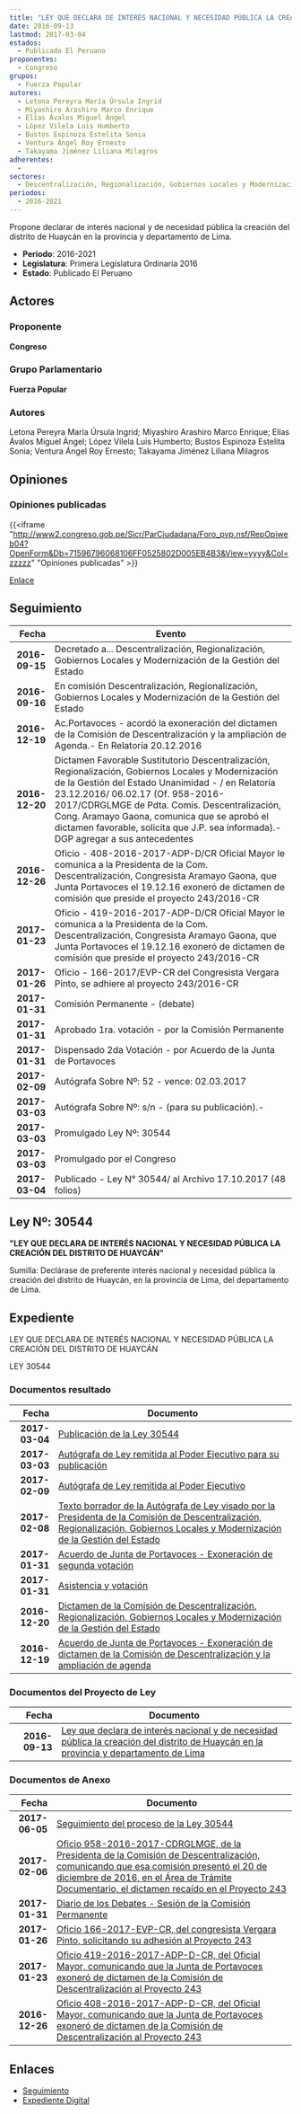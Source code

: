 ```yaml
---
title: "LEY QUE DECLARA DE INTERÉS NACIONAL Y NECESIDAD PÚBLICA LA CREACIÓN DE DISTRITO DE HUAYCÁN EN LA PROVINCIA Y DEPARTAMENTO DE LIMA"
date: 2016-09-13
lastmod: 2017-03-04
estados: 
  - Publicado El Peruano
proponentes: 
  - Congreso
grupos: 
  - Fuerza Popular
autores: 
  - Letona Pereyra María Úrsula Ingrid
  - Miyashiro Arashiro Marco Enrique
  - Elías Ávalos Miguel Ángel
  - López Vilela Luis Humberto
  - Bustos Espinoza Estelita Sonia
  - Ventura Ángel Roy Ernesto
  - Takayama Jiménez Liliana Milagros
adherentes: 
  - 
sectores: 
  - Descentralización, Regionalización, Gobiernos Locales y Modernización de la Gestión del Estado
periodos: 
  - 2016-2021
---
```


Propone declarar de interés nacional y de necesidad pública la creación del distrito de Huaycán en la provincia y departamento de Lima.

- **Periodo**: 2016-2021
- **Legislatura**: Primera Legislatura Ordinaria 2016
- **Estado**: Publicado El Peruano

## Actores

### Proponente

**Congreso**

### Grupo Parlamentario

**Fuerza Popular**

### Autores

Letona Pereyra María Úrsula Ingrid; Miyashiro Arashiro Marco Enrique; Elías Ávalos Miguel Ángel; López Vilela Luis Humberto; Bustos Espinoza Estelita Sonia; Ventura Ángel Roy Ernesto; Takayama Jiménez Liliana Milagros


## Opiniones

### Opiniones publicadas

{{<iframe "http://www2.congreso.gob.pe/Sicr/ParCiudadana/Foro_pvp.nsf/RepOpiweb04?OpenForm&Db=71596796068106FF0525802D005EB4B3&View=yyyy&Col=zzzzz" "Opiniones publicadas" >}}

[Enlace](http://www2.congreso.gob.pe/Sicr/ParCiudadana/Foro_pvp.nsf/RepOpiweb04?OpenForm&Db=71596796068106FF0525802D005EB4B3&View=yyyy&Col=zzzzz)

## Seguimiento

| Fecha | Evento |
|------:|--------|
| **2016-09-15** | Decretado a... Descentralización, Regionalización, Gobiernos Locales y Modernización de la Gestión del Estado|
| **2016-09-16** | En comisión Descentralización, Regionalización, Gobiernos Locales y Modernización de la Gestión del Estado|
| **2016-12-19** | Ac.Portavoces - acordó la exoneración del dictamen de la Comisión de Descentralización y la ampliación de Agenda.- En Relatoría 20.12.2016|
| **2016-12-20** | Dictamen Favorable Sustitutorio Descentralización, Regionalización, Gobiernos Locales y Modernización de la Gestión del Estado Unanimidad - / en Relatoría 23.12.2016/ 06.02.17 (Of. 958-2016-2017/CDRGLMGE de Pdta. Comis. Descentralización, Cong. Aramayo Gaona, comunica que se aprobó el dictamen favorable, solicita que J.P. sea informada).- DGP agregar a sus antecedentes|
| **2016-12-26** | Oficio - 408-2016-2017-ADP-D/CR Oficial Mayor le comunica a la Presidenta de la Com. Descentralización, Congresista Aramayo Gaona, que Junta Portavoces el 19.12.16 exoneró de dictamen de comisión que preside el proyecto 243/2016-CR|
| **2017-01-23** | Oficio - 419-2016-2017-ADP-D/CR Oficial Mayor le comunica a la Presidenta de la Com. Descentralización, Congresista Aramayo Gaona, que Junta Portavoces el 19.12.16 exoneró de dictamen de comisión que preside el proyecto 243/2016-CR|
| **2017-01-26** | Oficio - 166-2017/EVP-CR del Congresista Vergara Pinto, se adhiere al proyecto 243/2016-CR|
| **2017-01-31** | Comisión Permanente - (debate)|
| **2017-01-31** | Aprobado 1ra. votación - por la Comisión Permanente|
| **2017-01-31** | Dispensado 2da Votación - por Acuerdo de la Junta de Portavoces|
| **2017-02-09** | Autógrafa Sobre Nº: 52 - vence: 02.03.2017|
| **2017-03-03** | Autógrafa Sobre Nº: s/n - (para su publicación).-|
| **2017-03-03** | Promulgado Ley Nº: 30544|
| **2017-03-03** | Promulgado por el Congreso|
| **2017-03-04** | Publicado - Ley N° 30544/ al Archivo 17.10.2017 (48 folios)|

## Ley Nº: 30544

**"LEY QUE DECLARA DE INTERÉS NACIONAL Y NECESIDAD PÚBLICA LA CREACIÓN DEL DISTRITO DE HUAYCÁN"**

Sumilla: Declárase de preferente interés nacional y necesidad pública la creación del distrito de Huaycán, en la provincia de Lima, del departamento de Lima.


## Expediente

LEY QUE DECLARA DE INTERÉS NACIONAL Y NECESIDAD PÚBLICA LA CREACIÓN DEL DISTRITO DE HUAYCÁN

LEY 30544


### Documentos resultado

| Fecha | Documento |
|------:|--------|
| **2017-03-04** | [Publicación de la Ley 30544](http://www.leyes.congreso.gob.pe/Documentos/2016_2021/ADLP/Normas_Legales/30544-LEY.pdf) |
| **2017-03-03** | [Autógrafa de Ley remitida al Poder Ejecutivo para su publicación](http://www.leyes.congreso.gob.pe/Documentos/2016_2021/Autografas/Ley_y_de_Resolucion_Legislativa/AU0024320170303.pdf) |
| **2017-02-09** | [Autógrafa de Ley remitida al Poder Ejecutivo](http://www.leyes.congreso.gob.pe/Documentos/2016_2021/Autografas/Ley_y_de_Resolucion_Legislativa/AU0024320170209.pdf) |
| **2017-02-08** | [Texto borrador de la Autógrafa de Ley visado por la Presidenta de la Comisión de Descentralización, Regionalización, Gobiernos Locales y Modernización de la Gestión del Estado](http://www2.congreso.gob.pe/Sicr/TraDocEstProc/Contdoc03_2011.nsf/0/e4f66e1b7c80534e05258136006a0111/$FILE/BAU0024320170208.pdf) |
| **2017-01-31** | [Acuerdo de Junta de Portavoces - Exoneración de segunda votación](http://www.leyes.congreso.gob.pe/Documentos/2016_2021/Acuerdos/Junta_Portavoces/AJP0024320170131.pdf) |
| **2017-01-31** | [Asistencia y votación](http://www.leyes.congreso.gob.pe/Documentos/2016_2021/Asistencia_y_Votacion/Proyectos_de_Ley/AVCP0024320170131.pdf) |
| **2016-12-20** | [Dictamen de la Comisión de Descentralización, Regionalización, Gobiernos Locales y Modernización de la Gestión del Estado](http://www.leyes.congreso.gob.pe/Documentos/2016_2021/Dictamenes/Proyectos_de_Ley/00243DC08MAY20161220..pdf) |
| **2016-12-19** | [Acuerdo de Junta de Portavoces - Exoneración de dictamen de la Comisión de Descentralización y la ampliación de agenda](http://www.leyes.congreso.gob.pe/Documentos/2016_2021/Acuerdos/Junta_Portavoces/AJP0024320161219..pdf) |

### Documentos del Proyecto de Ley

| Fecha | Documento |
|------:|--------|
| **2016-09-13** | [Ley que declara de interés nacional y de necesidad pública la creación del distrito de Huaycán en la provincia y departamento de Lima](http://www.leyes.congreso.gob.pe/Documentos/2016_2021/Proyectos_de_Ley_y_de_Resoluciones_Legislativas/PL0024320160913..pdf) |

### Documentos de Anexo

| Fecha | Documento |
|------:|--------|
| **2017-06-05** | [Seguimiento del proceso de la Ley 30544](http://www.leyes.congreso.gob.pe/Documentos/2016_2021/Seguimiento_de_Proyectos_de_Ley/00243PL20170605.pdf) |
| **2017-02-06** | [Oficio 958-2016-2017-CDRGLMGE, de la Presidenta de la Comisión de Descentralización, comunicando que esa comisión presentó el 20 de diciembre de 2016, en el Área de Trámite Documentario, el dictamen recaído en el Proyecto 243](http://www.leyes.congreso.gob.pe/Documentos/2016_2021/Oficios/Comisiones_Ordinarias/OFICIO-958-2016-2017-CDRGLMGE.pdf) |
| **2017-01-31** | [Diario de los Debates - Sesión de la Comisión Permanente](http://www2.congreso.gob.pe/Sicr/DiarioDebates/Publicad.nsf/SesionesPleno/05256D6E0073DFE9052580B90081ED56/$FILE/PER-2016-7.pdf) |
| **2017-01-26** | [Oficio 166-2017-EVP-CR, del congresista Vergara Pinto, solicitando su adhesión al Proyecto 243](http://www.leyes.congreso.gob.pe/Documentos/2016_2021/Oficios/Congresistas/OFICIO-166-2017-EVP-CR.pdf) |
| **2017-01-23** | [Oficio 419-2016-2017-ADP-D-CR, del Oficial Mayor, comunicando que la Junta de Portavoces exoneró de dictamen de la Comisión de Descentralización al Proyecto 243](http://www.leyes.congreso.gob.pe/Documentos/2016_2021/Oficios/Oficialia_Mayor/OFICIO-419-2016-2017-ADP-D-CR.pdf) |
| **2016-12-26** | [Oficio 408-2016-2017-ADP-D-CR, del Oficial Mayor, comunicando que la Junta de Portavoces exoneró de dictamen de la Comisión de Descentralización al Proyecto 243](http://www.leyes.congreso.gob.pe/Documentos/2016_2021/Oficios/Oficialia_Mayor/OFICIO-408-2016-2017-ADP-D-CR.pdf) |

## Enlaces 

- [Seguimiento](http://www2.congreso.gob.pe/Sicr/TraDocEstProc/CLProLey2016.nsf/f7fff46988ca05b1052578e100829cc7/f7b4826a50c3e7da0525802d006f6b6b?OpenDocument)
- [Expediente Digital](http://www2.congreso.gob.pe/Sicr/TraDocEstProc/CLProLey2016.nsf/f7fff46988ca05b1052578e100829cc7/f7b4826a50c3e7da0525802d006f6b6b?OpenDocument&Click=05257FB7005EB655.eb71d0cf91d8294e05256cdf006b5706/$Body/0.1C6C)
